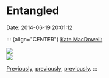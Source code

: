 Entangled
=========

Date: 2014-06-19 20:01:12

::: {align="CENTER"}
[Kate MacDowell:](http://katemacdowell.com/entangled_top.html)

[![](http://www.jwz.org/images/entangled.jpg)](http://katemacdowell.com/entangled_top.html)\
[![](http://www.jwz.org/images/entangled_back.jpg)](http://katemacdowell.com/entangled_top.html)

[Previously](http://www.jwz.org/blog/2014/02/tentacle-heart/),
[previously](http://www.jwz.org/blog/2010/08/francesco-francavilla/),
[previously](http://www.jwz.org/blog/2011/03/ia-ia-yog-katamari/).
:::
